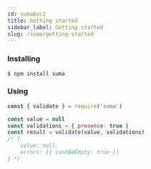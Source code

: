 ```yaml
---
id: sumaDoc2
title: Getting started
sidebar_label: Getting started
slug: /suma/getting-started
---
```


### Installing
    $ npm install suma

### Using

```javascript
const { validate } = require('suma')

const value = null
const validations = { presence: true }
const result = validate(value, validations) 
/* {
    value: null,
    errors: [{ cantBeEmpty: true }]
} */
```

